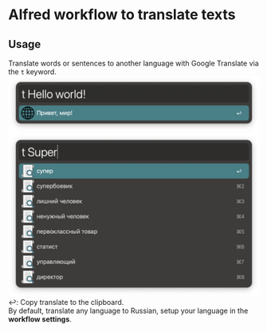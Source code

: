 # Alfred workflow to translate texts
## Usage
Translate words or sentences to another language with Google Translate via the `t` keyword.
![preview](images/preview.png)
![preview2](images/preview2.png)
↩: Copy translate to the clipboard.  
By default, translate any language to Russian, setup your language in the **workflow settings**.
